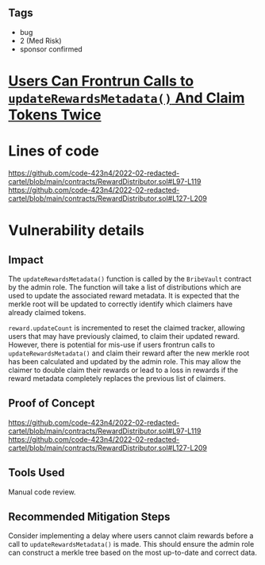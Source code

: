 ## Tags

- bug
- 2 (Med Risk)
- sponsor confirmed

# [Users Can Frontrun Calls to `updateRewardsMetadata()` And Claim Tokens Twice](https://github.com/code-423n4/2022-02-redacted-cartel-findings/issues/118) 

# Lines of code

https://github.com/code-423n4/2022-02-redacted-cartel/blob/main/contracts/RewardDistributor.sol#L97-L119
https://github.com/code-423n4/2022-02-redacted-cartel/blob/main/contracts/RewardDistributor.sol#L127-L209


# Vulnerability details

## Impact

The `updateRewardsMetadata()` function is called by the `BribeVault` contract by the admin role. The function will take a list of distributions which are used to update the associated reward metadata. It is expected that the merkle root will be updated to correctly identify which claimers have already claimed tokens. 

`reward.updateCount` is incremented to reset the claimed tracker, allowing users that may have previously claimed, to claim their updated reward. However, there is potential for mis-use if users frontrun calls to `updateRewardsMetadata()` and claim their reward after the new merkle root has been calculated and updated by the admin role. This may allow the claimer to double claim their rewards or lead to a loss in rewards if the reward metadata completely replaces the previous list of claimers.

## Proof of Concept

https://github.com/code-423n4/2022-02-redacted-cartel/blob/main/contracts/RewardDistributor.sol#L97-L119
https://github.com/code-423n4/2022-02-redacted-cartel/blob/main/contracts/RewardDistributor.sol#L127-L209

## Tools Used

Manual code review.

## Recommended Mitigation Steps

Consider implementing a delay where users cannot claim rewards before a call to `updateRewardsMetadata()` is made. This should ensure the admin role can construct a merkle tree based on the most up-to-date and correct data.

